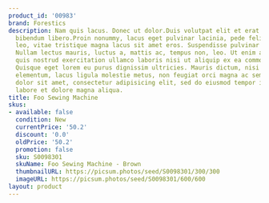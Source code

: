 ```yaml
---
product_id: '00983'
brand: Forestics
description: Nam quis lacus. Donec ut dolor.Duis volutpat elit et erat. In semper
  bibendum libero.Proin nonummy, lacus eget pulvinar lacinia, pede felis dignissim
  leo, vitae tristique magna lacus sit amet eros. Suspendisse pulvinar massa in metus.
  Nullam lectus mauris, luctus a, mattis ac, tempus non, leo. Ut enim ad minim veniam,
  quis nostrud exercitation ullamco laboris nisi ut aliquip ex ea commodo consequat.
  Quisque eget lorem eu purus dignissim ultricies. Mauris dictum, nisi eget consequat
  elementum, lacus ligula molestie metus, non feugiat orci magna ac sem. Lorem ipsum
  dolor sit amet, consectetur adipisicing elit, sed do eiusmod tempor incididunt ut
  labore et dolore magna aliqua.
title: Foo Sewing Machine
skus:
- available: false
  condition: New
  currentPrice: '50.2'
  discount: '0.0'
  oldPrice: '50.2'
  promotion: false
  sku: S0098301
  skuName: Foo Sewing Machine - Brown
  thumbnailURL: https://picsum.photos/seed/S0098301/300/300
  imageURL: https://picsum.photos/seed/S0098301/600/600
layout: product
---
```

